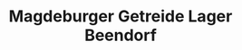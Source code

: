 ---
title: "Magdeburger Getreide Lager Beendorf"
url: /beendorf/magdeburger-getreide-lager-beendorf/
shop: Landwirtschaftlich
---